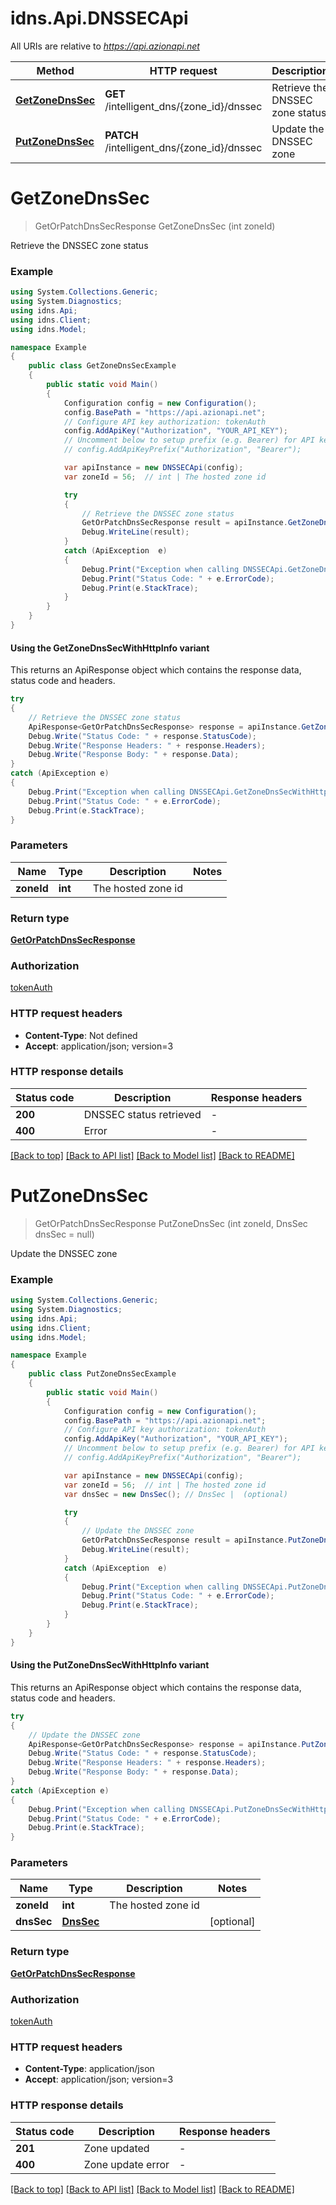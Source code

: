 # idns.Api.DNSSECApi

All URIs are relative to *https://api.azionapi.net*

| Method | HTTP request | Description |
|--------|--------------|-------------|
| [**GetZoneDnsSec**](DNSSECApi.md#getzonednssec) | **GET** /intelligent_dns/{zone_id}/dnssec | Retrieve the DNSSEC zone status |
| [**PutZoneDnsSec**](DNSSECApi.md#putzonednssec) | **PATCH** /intelligent_dns/{zone_id}/dnssec | Update the DNSSEC zone |

<a id="getzonednssec"></a>
# **GetZoneDnsSec**
> GetOrPatchDnsSecResponse GetZoneDnsSec (int zoneId)

Retrieve the DNSSEC zone status

### Example
```csharp
using System.Collections.Generic;
using System.Diagnostics;
using idns.Api;
using idns.Client;
using idns.Model;

namespace Example
{
    public class GetZoneDnsSecExample
    {
        public static void Main()
        {
            Configuration config = new Configuration();
            config.BasePath = "https://api.azionapi.net";
            // Configure API key authorization: tokenAuth
            config.AddApiKey("Authorization", "YOUR_API_KEY");
            // Uncomment below to setup prefix (e.g. Bearer) for API key, if needed
            // config.AddApiKeyPrefix("Authorization", "Bearer");

            var apiInstance = new DNSSECApi(config);
            var zoneId = 56;  // int | The hosted zone id

            try
            {
                // Retrieve the DNSSEC zone status
                GetOrPatchDnsSecResponse result = apiInstance.GetZoneDnsSec(zoneId);
                Debug.WriteLine(result);
            }
            catch (ApiException  e)
            {
                Debug.Print("Exception when calling DNSSECApi.GetZoneDnsSec: " + e.Message);
                Debug.Print("Status Code: " + e.ErrorCode);
                Debug.Print(e.StackTrace);
            }
        }
    }
}
```

#### Using the GetZoneDnsSecWithHttpInfo variant
This returns an ApiResponse object which contains the response data, status code and headers.

```csharp
try
{
    // Retrieve the DNSSEC zone status
    ApiResponse<GetOrPatchDnsSecResponse> response = apiInstance.GetZoneDnsSecWithHttpInfo(zoneId);
    Debug.Write("Status Code: " + response.StatusCode);
    Debug.Write("Response Headers: " + response.Headers);
    Debug.Write("Response Body: " + response.Data);
}
catch (ApiException e)
{
    Debug.Print("Exception when calling DNSSECApi.GetZoneDnsSecWithHttpInfo: " + e.Message);
    Debug.Print("Status Code: " + e.ErrorCode);
    Debug.Print(e.StackTrace);
}
```

### Parameters

| Name | Type | Description | Notes |
|------|------|-------------|-------|
| **zoneId** | **int** | The hosted zone id |  |

### Return type

[**GetOrPatchDnsSecResponse**](GetOrPatchDnsSecResponse.md)

### Authorization

[tokenAuth](../README.md#tokenAuth)

### HTTP request headers

 - **Content-Type**: Not defined
 - **Accept**: application/json; version=3


### HTTP response details
| Status code | Description | Response headers |
|-------------|-------------|------------------|
| **200** | DNSSEC status retrieved |  -  |
| **400** | Error |  -  |

[[Back to top]](#) [[Back to API list]](../README.md#documentation-for-api-endpoints) [[Back to Model list]](../README.md#documentation-for-models) [[Back to README]](../README.md)

<a id="putzonednssec"></a>
# **PutZoneDnsSec**
> GetOrPatchDnsSecResponse PutZoneDnsSec (int zoneId, DnsSec dnsSec = null)

Update the DNSSEC zone

### Example
```csharp
using System.Collections.Generic;
using System.Diagnostics;
using idns.Api;
using idns.Client;
using idns.Model;

namespace Example
{
    public class PutZoneDnsSecExample
    {
        public static void Main()
        {
            Configuration config = new Configuration();
            config.BasePath = "https://api.azionapi.net";
            // Configure API key authorization: tokenAuth
            config.AddApiKey("Authorization", "YOUR_API_KEY");
            // Uncomment below to setup prefix (e.g. Bearer) for API key, if needed
            // config.AddApiKeyPrefix("Authorization", "Bearer");

            var apiInstance = new DNSSECApi(config);
            var zoneId = 56;  // int | The hosted zone id
            var dnsSec = new DnsSec(); // DnsSec |  (optional) 

            try
            {
                // Update the DNSSEC zone
                GetOrPatchDnsSecResponse result = apiInstance.PutZoneDnsSec(zoneId, dnsSec);
                Debug.WriteLine(result);
            }
            catch (ApiException  e)
            {
                Debug.Print("Exception when calling DNSSECApi.PutZoneDnsSec: " + e.Message);
                Debug.Print("Status Code: " + e.ErrorCode);
                Debug.Print(e.StackTrace);
            }
        }
    }
}
```

#### Using the PutZoneDnsSecWithHttpInfo variant
This returns an ApiResponse object which contains the response data, status code and headers.

```csharp
try
{
    // Update the DNSSEC zone
    ApiResponse<GetOrPatchDnsSecResponse> response = apiInstance.PutZoneDnsSecWithHttpInfo(zoneId, dnsSec);
    Debug.Write("Status Code: " + response.StatusCode);
    Debug.Write("Response Headers: " + response.Headers);
    Debug.Write("Response Body: " + response.Data);
}
catch (ApiException e)
{
    Debug.Print("Exception when calling DNSSECApi.PutZoneDnsSecWithHttpInfo: " + e.Message);
    Debug.Print("Status Code: " + e.ErrorCode);
    Debug.Print(e.StackTrace);
}
```

### Parameters

| Name | Type | Description | Notes |
|------|------|-------------|-------|
| **zoneId** | **int** | The hosted zone id |  |
| **dnsSec** | [**DnsSec**](DnsSec.md) |  | [optional]  |

### Return type

[**GetOrPatchDnsSecResponse**](GetOrPatchDnsSecResponse.md)

### Authorization

[tokenAuth](../README.md#tokenAuth)

### HTTP request headers

 - **Content-Type**: application/json
 - **Accept**: application/json; version=3


### HTTP response details
| Status code | Description | Response headers |
|-------------|-------------|------------------|
| **201** | Zone updated |  -  |
| **400** | Zone update error |  -  |

[[Back to top]](#) [[Back to API list]](../README.md#documentation-for-api-endpoints) [[Back to Model list]](../README.md#documentation-for-models) [[Back to README]](../README.md)

